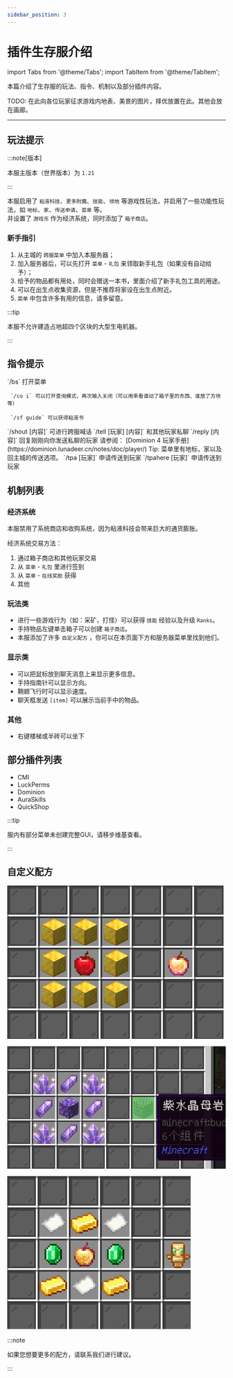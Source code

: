 ```yaml
---
sidebar_position: 3
---
```


# 插件生存服介绍

import Tabs from '@theme/Tabs';
import TabItem from '@theme/TabItem';

本篇介绍了生存服的玩法、指令、机制以及部分插件内容。

TODO: 在此向各位玩家征求游戏内地表、美景的图片，择优放置在此。其他会放在画廊。

***

## 玩法提示

:::note[版本]

本服主版本（世界版本）为 `1.21`

:::

本服启用了 `粘液科技`、`更多附魔`、`技能`、`领地` 等游戏性玩法，并启用了一些功能性玩法，如 `地标`、`家`、`传送申请`、`菜单` 等。  
并设置了 `游戏币` 作为经济系统，同时添加了 `箱子商店`。

### 新手指引

1. 从主城的 `跨服菜单` 中加入本服务器；
2. 加入服务器后，可以先打开 `菜单` - `礼包` 来领取新手礼包（如果没有自动给予）；
3. 给予的物品都有用处，同时会赠送一本书，里面介绍了新手礼包工具的用途。
4. 可以在出生点收集资源，但是不推荐将家设在出生点附近。
5. `菜单` 中包含许多有用的信息，请多留意。

:::tip

本服不允许建造占地超四个区块的大型生电机器。

[//]: # (如果你不知道粘液科技是什么，或者对它的玩法不了解，欢迎阅读：[粘液科技教程]&#40;https://slimefun-wiki.guizhanss.cn/Home&#41;。)

:::

## 指令提示

<Tabs>
  <TabItem value="default" label="基础" default>
     `/bs` 打开菜单
     
     `/co i` 可以打开查询模式，再次输入关闭（可以用来看谁动了箱子里的东西、谁放了方块等）
    
     `/sf guide` 可以获得粘液书 
  </TabItem>
  <TabItem value="chat" label="聊天">
     `/shout [内容]` 可进行跨服喊话  
     `/tell [玩家] [内容]` 和其他玩家私聊  
     `/reply [内容]` 回复刚刚向你发送私聊的玩家
  </TabItem>
  <TabItem value="dominion" label="领地">
    请参阅： [Dominion 4 玩家手册](https://dominion.lunadeer.cn/notes/doc/player/)
  </TabItem>
  <TabItem value="tp" label="传送">
    Tip: 菜单里有地标，家以及回主城的传送选项。  
    `/tpa [玩家]` 申请传送到玩家   
    `/tpahere [玩家]` 申请传送到玩家
  </TabItem>
</Tabs>


## 机制列表

### 经济系统

本服禁用了系统商店和收购系统，因为粘液科技会带来巨大的通货膨胀。

经济系统交易方法：

1. 通过箱子商店和其他玩家交易  
2. 从 `菜单` - `礼包` 里进行签到  
3. 从 `菜单` - `在线奖励` 获得
4. 其他

### 玩法类

* 进行一些游戏行为（如：采矿，打怪）可以获得 `技能` 经验以及升级 `Ranks`。
* 手持物品左键单击箱子可以创建 `箱子商店`。
* 本服添加了许多 `自定义配方` ，你可以在本页面下方和服务器菜单里找到他们。

### 显示类

* 可以把鼠标放到聊天消息上来显示更多信息。
* 手持指南针可以显示方向。
* 鞘翅飞行时可以显示速度。
* 聊天框发送 `[item]` 可以展示当前手中的物品。

### 其他

* 右键楼梯或半砖可以坐下

## 部分插件列表

* CMI
* LuckPerms
* Dominion
* AuraSkills
* QuickShop

:::tip

服内有部分菜单未创建完整GUI，请移步维基查看。

:::

## 自定义配方

![en_gold_apple.png](_images/en_gold_apple.png)

![budding.png](_images/budding.png)

![totem.png](_images/totem.png)

:::note

如果您想要更多的配方，请联系我们进行建议。

:::



